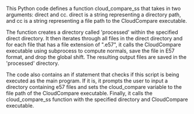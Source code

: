 This Python code defines a function cloud_compare_ss that takes in two arguments: direct and cc. direct is a string representing a directory path, and cc is a string representing a file path to the CloudCompare executable.

The function creates a directory called 'processed' within the specified direct directory. It then iterates through all files in the direct directory and for each file that has a file extension of ".e57", it calls the CloudCompare executable using subprocess to compute normals, save the file in E57 format, and drop the global shift. The resulting output files are saved in the 'processed' directory.

The code also contains an if statement that checks if this script is being executed as the main program. If it is, it prompts the user to input a directory containing e57 files and sets the cloud_compare variable to the file path of the CloudCompare executable. Finally, it calls the cloud_compare_ss function with the specified directory and CloudCompare executable.
